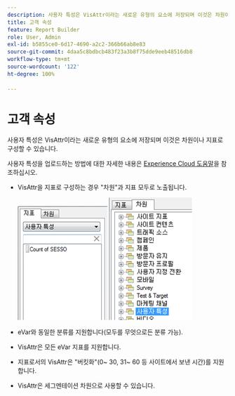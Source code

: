 ```yaml
---
description: 사용자 특성은 VisAttr이라는 새로운 유형의 요소에 저장되며 이것은 차원이나 지표로 구성할 수 있습니다.
title: 고객 속성
feature: Report Builder
role: User, Admin
exl-id: b5855ce0-6d17-4690-a2c2-366b66ab8e83
source-git-commit: 4daa5c8bdbcb483f23a3b8f75dde9eeb48516db8
workflow-type: tm+mt
source-wordcount: '122'
ht-degree: 100%

---
```


# 고객 속성

사용자 특성은 VisAttr이라는 새로운 유형의 요소에 저장되며 이것은 차원이나 지표로 구성할 수 있습니다.

사용자 특성을 업로드하는 방법에 대한 자세한 내용은 [Experience Cloud 도움말](https://experienceleague.adobe.com/docs/core-services/interface/customer-attributes/attributes.html?lang=ko-KR)을 참조하십시오.

* VisAttr을 지표로 구성하는 경우 &quot;차원&quot;과 지표 모두로 노출됩니다.

   ![](assets/ca_metrics.png) ![](assets/ca_dimension.png)

* eVar와 동일한 분류를 지원합니다(모두를 무엇으로든 분류 가능).
* VisAttr은 모든 eVar 지표를 지원합니다.
* 지표로서의 VisAttr은 &quot;버킷화&quot;(0~ 30, 31~ 60 등 사이트에서 보낸 시간)를 지원합니다.
* VisAttr은 세그멘테이션 차원으로 사용할 수 있습니다.
